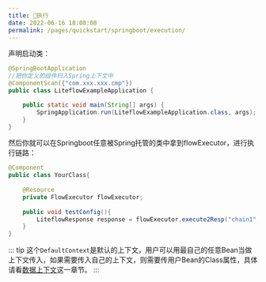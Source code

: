 ```yaml
---
title: 🛫执行
date: 2022-06-16 18:08:08
permalink: /pages/quickstart/springboot/execution/
---
```



声明启动类：

```java
@SpringBootApplication
//把你定义的组件扫入Spring上下文中
@ComponentScan({"com.xxx.xxx.cmp"})
public class LiteflowExampleApplication {

    public static void main(String[] args) {
        SpringApplication.run(LiteflowExampleApplication.class, args);
    }
}
```

然后你就可以在Springboot任意被Spring托管的类中拿到flowExecutor，进行执行链路：

```java
@Component
public class YourClass{
    
    @Resource
    private FlowExecutor flowExecutor;
    
    public void testConfig(){
        LiteflowResponse response = flowExecutor.execute2Resp("chain1", "arg");
    }
}
```

::: tip
这个`DefaultContext`是默认的上下文，用户可以用最自己的任意Bean当做上下文传入，如果需要传入自己的上下文，则需要传用户Bean的Class属性，具体请看[数据上下文](/pages/context/info/)这一章节。
:::